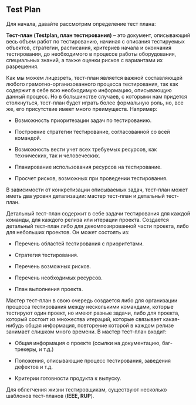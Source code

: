 ## Test Plan

Для начала, давайте рассмотрим определение тест плана:

**Тест-план (Testplan, план тестирования)** – это документ, описывающий весь объем работ по тестированию, начиная с
описания тестируемых объектов, стратегии, расписания, критериев начала и окончания тестирования, до необходимого в
процессе работы оборудования, специальных знаний, а также оценки рисков с вариантами их разрешения.

Как мы можем лицезреть, тест-план является важной составляющей любого грамотно-организованного процесса тестирования,
так как содержит в себе всю необходимую информацию, описывающую данный процесс. Но в большинстве случаев, с которыми нам
придется столкнуться, тест-план будет играть более формальную роль, но, все же, его присутствие имеет много преимуществ.
Например:

- Возможность приоритезации задач по тестированию.

- Построение стратегии тестирование, согласованной со всей командой.

- Возможность вести учет всех требуемых ресурсов, как технических, так и человеческих.

- Планирование использования ресурсов на тестирование.

- Просчет рисков, возможных при проведении тестирования.

В зависимости от конкретизации описываемых задач, тест-план может иметь два уровня детализации: мастер тест-план и
детальный тест-план.

Детальный тест-план содержит в себе задачи тестирования для каждой команды, для каждого релиза или итерации проекта.
Создается детальный тест-план либо для декомпозированной части проекта, либо для небольших проектов. Он может состоять
из:

- Перечень областей тестирования с приоритетами.

- Стратегия тестирования.

- Перечень возможных рисков.

- Перечень необходимых ресурсов.

- План выполнения проекта.

Мастер тест-план в свою очередь создается либо для организации процесса тестирования между несколькими командами,
которые тестируют один проект, но имеют разные задачи, либо для проекта, который состоит из множества итераций, которые
связывает какая-нибудь общая информация, повторение которой в каждом релизе занимает слишком много времени. В мастер
тест-план входит:

- Общая информация о проекте (ссылки на документацию, баг-трекеры, и т.д.)

- Положения, описывающие процесс тестирования, заведения дефектов и т.д.

- Критерии готовности продукта к выпуску.

Для облегчения жизни тестировщикам, существуют несколько шаблонов тест-планов (**IEEE, RUP**).